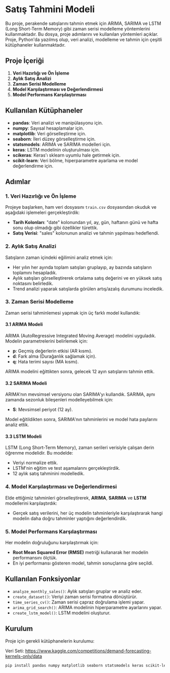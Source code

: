 # Satış Tahmini Modeli

Bu proje, perakende satışlarını tahmin etmek için ARIMA, SARIMA ve LSTM (Long Short-Term Memory) gibi zaman serisi modelleme yöntemlerini kullanmaktadır. Bu dosya, proje adımlarını ve kullanılan yöntemleri açıklar. Proje, Python'da yazılmış olup, veri analizi, modelleme ve tahmin için çeşitli kütüphaneler kullanmaktadır.

## Proje İçeriği

1. **Veri Hazırlığı ve Ön İşleme**
2. **Aylık Satış Analizi**
3. **Zaman Serisi Modelleme**
4. **Model Karşılaştırması ve Değerlendirmesi**
5. **Model Performans Karşılaştırması**

## Kullanılan Kütüphaneler

- **pandas**: Veri analizi ve manipülasyonu için.
- **numpy**: Sayısal hesaplamalar için.
- **matplotlib**: Veri görselleştirme için.
- **seaborn**: İleri düzey görselleştirme için.
- **statsmodels**: ARIMA ve SARIMA modelleri için.
- **keras**: LSTM modelinin oluşturulması için.
- **scikeras**: Keras'ı sklearn uyumlu hale getirmek için.
- **scikit-learn**: Veri bölme, hiperparametre ayarlama ve model değerlendirme için.

## Adımlar

### 1. Veri Hazırlığı ve Ön İşleme

Projeye başlarken, ham veri dosyasını `train.csv` dosyasından okuduk ve aşağıdaki işlemeleri gerçekleştirdik:

- **Tarih Kolonları**: "date" kolonundan yıl, ay, gün, haftanın günü ve hafta sonu olup olmadığı gibi özellikler türettik.
- **Satış Verisi**: "sales" kolonunun analizi ve tahmin yapılması hedeflendi.

### 2. Aylık Satış Analizi

Satışların zaman içindeki eğilimini analiz etmek için:
- Her yılın her ayında toplam satışları gruplayıp, ay bazında satışların toplamını hesapladık.
- Aylık satışları görselleştirerek ortalama satış değerini ve en yüksek satış noktasını belirledik.
- Trend analizi yaparak satışlarda görülen artış/azalış durumunu inceledik.

### 3. Zaman Serisi Modelleme

Zaman serisi tahminlemesi yapmak için üç farklı model kullandık:

#### 3.1 ARIMA Modeli

ARIMA (AutoRegressive Integrated Moving Average) modelini uyguladık. Modelin parametrelerini belirlemek için:
- **p**: Geçmiş değerlerin etkisi (AR kısmı).
- **d**: Fark alma (Durağanlık sağlamak için).
- **q**: Hata terimi sayısı (MA kısmı).

ARIMA modelini eğittikten sonra, gelecek 12 ayın satışlarını tahmin ettik.

#### 3.2 SARIMA Modeli

ARIMA'nın mevsimsel versiyonu olan SARIMA'yı kullandık. SARIMA, aynı zamanda sezonluk bileşenleri modelleyebilmek için:
- **S**: Mevsimsel periyot (12 ay).

Model eğitildikten sonra, SARIMA'nın tahminlerini ve model hata paylarını analiz ettik.

#### 3.3 LSTM Modeli

LSTM (Long Short-Term Memory), zaman serileri verisiyle çalışan derin öğrenme modelidir. Bu modelde:
- Veriyi normalize ettik.
- LSTM'nin eğitim ve test aşamalarını gerçekleştirdik.
- 12 aylık satış tahminini modelledik.

### 4. Model Karşılaştırması ve Değerlendirmesi

Elde ettiğimiz tahminleri görselleştirerek, **ARIMA**, **SARIMA** ve **LSTM** modellerini karşılaştırdık:
- Gerçek satış verilerini, her üç modelin tahminleriyle karşılaştırarak hangi modelin daha doğru tahminler yaptığını değerlendirdik.

### 5. Model Performans Karşılaştırması

Her modelin doğruluğunu karşılaştırmak için:
- **Root Mean Squared Error (RMSE)** metriği kullanarak her modelin performansını ölçtük.
- En iyi performansı gösteren model, tahmin sonuçlarına göre seçildi.

## Kullanılan Fonksiyonlar

- `analyze_monthly_sales()`: Aylık satışları gruplar ve analiz eder.
- `create_dataset()`: Veriyi zaman serisi formatına dönüştürür.
- `time_series_cv()`: Zaman serisi çapraz doğrulama işlemi yapar.
- `arima_grid_search()`: ARIMA modelinin hiperparametre ayarlarını yapar.
- `create_lstm_model()`: LSTM modelini oluşturur.


## Kurulum

Proje için gerekli kütüphanelerin kurulumu:

Veri Seti: https://www.kaggle.com/competitions/demand-forecasting-kernels-only/data

```bash
pip install pandas numpy matplotlib seaborn statsmodels keras scikit-learn scikeras
